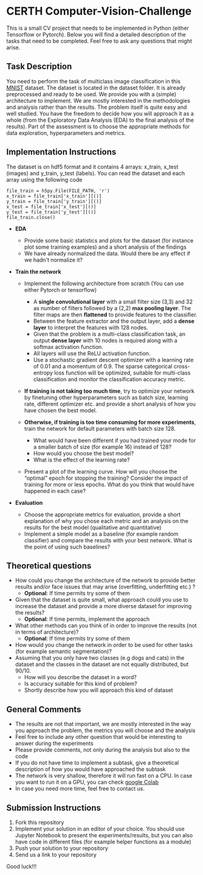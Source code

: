 # CERTH Computer-Vision-Challenge


This is a small CV project that needs to be implemented in Python (either Tensorflow or Pytorch). Below you will find a detailed description of the tasks that need to be completed. Feel free to ask any questions that might arise.

## Task Description

You need to perform the task of multiclass image classification in this [MNIST](https://en.wikipedia.org/wiki/MNIST_database) dataset. The dataset is located in the dataset folder. It is already preprocessed and ready to be used. We provide you with a (simple) architecture to implement. We are mostly interested in the methodologies and analysis rather than the results. The problem itself is quite easy and well studied. You have the freedom to decide how you will approach it as a whole (from the Exploratory Data Analysis (EDA) to the final analysis of the results). Part of the assessment is to choose the appropriate methods for data exploration, hyperparameters and metrics.


## Implementation Instructions

 The dataset is on hdf5 format and it contains 4 arrays: x_train, x_test (images) and y_train, y_test (labels). You can read the dataset and each array using the following code
```
file_train = h5py.File(FILE_PATH, 'r')
x_train = file_train['x_train'][()]
y_train = file_train['y_train'][()]
x_test = file_train['x_test'][()]
y_test = file_train['y_test'][()]
file_train.close()
```

* **EDA**
  * Provide some basic statistics and plots for the dataset (for instance plot some training examples) and a short analysis of the findings
  * We have already normalized the data. Would there be any effect if we hadn't normalize it?

* **Train the network**
  * Implement the following architecture from scratch (You can use either Pytorch or tensorflow)
      * A **single convolutional layer** with a small filter size (3,3) and 32 as number of filters followed by a (2,2) **max pooling layer**. The filter maps are then **flattened** to provide features to the classifier.
      * Between the feature extractor and the output layer, add a **dense layer** to interpret the features with 128 nodes.
      * Given that the problem is a multi-class classification task, an output **dense layer** with 10 nodes is required along with a softmax activation function. 
      * All layers will use the ReLU activation function.
      * Use a stochastic gradient descent optimizer with a learning rate of 0.01 and a momentum of 0.9. The sparse categorical cross-entropy loss function will be optimized, suitable for multi-class classification and monitor the classification accuracy metric.
  * **If training is not taking too much time**, try to optimize your network by finetuning other hyperparameters such as batch size, learning rate, different optimizer etc. and provide a short analysis of how you have chosen the best model.

  * **Otherwise, if training is too time consuming for more experiments**, train the network for default parameters with batch size 128.

    * What would have been different if you had trained your mode for a smaller batch of size (for example 16) instead of 128?  
    * How would you choose the best model?
    * What is the effect of the learning rate? 

  * Present a plot of the learning curve. How will you choose the “optimal” epoch for stopping the training? Consider the impact of training for more or less epochs. What do you think that would have happened in each case?

* **Evaluation**
  * Choose the appropriate metrics for evaluation, provide a short explanation of why you chose each metric and an analysis on the results for the best model (qualitative and quantitative)
  * Implement a simple model as a baseline (for example random classifier) and compare the results with your best network. What is the point of using such baselines?


## Theoretical questions

* How could you change the architecture of the network to provide better results and/or face issues that may arise (overfitting, underfitting etc.) ?
  * **Optional**: If time permits try some of them
* Given that the dataset is quite small, what approach could you use to increase the dataset and provide a more diverse dataset for improving the results? 
  * **Optional**: If time permits, implement the approach
* What other methods can you think of in order to improve the results (not in terms of architecture)?
  * **Optional**: If time permits try some of them
* How would you change the network in order to be used for other tasks (for example semantic segmentation)?
* Assuming that you only have two classes (e.g dogs and cats) in the dataset and the classes in the dataset are not equally distributed, but 90/10.
  * How will you describe the dataset in a word?
  * Is accuracy suitable for this kind of problem?
  * Shortly describe how you will approach this kind of dataset

## General Comments

* The results are not that important, we are mostly interested in the way you approach the problem, the metrics you will choose and the analysis
* Feel free to include any other question that would be interesting to answer during the experiments
* Please provide comments, not only during the analysis but also to the code
* If you do not have time to implement a subtask, give a theoretical description of how you would have approached the subtask
* The network is very shallow, therefore it will run fast on a CPU. In case you want to run it on a GPU, you can check [google Colab](https://colab.research.google.com/)
* In case you need more time, feel free to contact us.


## Submission Instructions
1. Fork this repository
2. Implement your solution in an editor of your choice. You should use Jupyter Notebook to present the experiments/results, but you can also have code in different files (for example helper functions as a module)
3. Push your solution to your repository
4. Send us a link to your repository


Good luck!!! 
